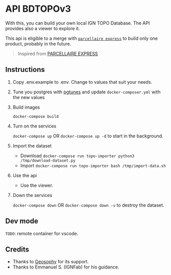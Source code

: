# API BDTOPOv3 

With this, you can build your own local IGN TOPO Database.
The API provides also a viewer to explore it. 

This api is eligible to a merge with [`parcellaire express`](https://github.com/esgn/api-parcellaire-express) to build only one product, probably in the future. 

> Inspired from [PARCELLAIRE EXPRESS](https://github.com/esgn/api-parcellaire-express)

## Instructions

1. Copy .env.example to .env. Change to values that suit your needs.
2. Tune you postgres with [pgtunes](https://pgtune.leopard.in.ua/#/) and update `docker-composer.yml` with the new values
3. Build images

    `docker-compose build`

4. Turn on the services

    `docker-compose up` OR `docker-compose up -d` to start in the background.

5. Import the dataset
    * Download
        `docker-compose run topo-importer python3 /tmp/download-dataset.py`
    * Import
        `docker-compose run topo-importer bash /tmp/import-data.sh`

6. Use the api
    * Use the viewer. 

7. Down the services

    `docker-compose down`
    OR
    `docker-compose down -v` to destroy the dataset.


## Dev mode 

`TODO`: remote container for vscode.

## Credits
- Thanks to [Geosophy](https://www.geosophy.io) for its support.
- Thanks to Emmanuel S. (IGNFab) for his guidance.
